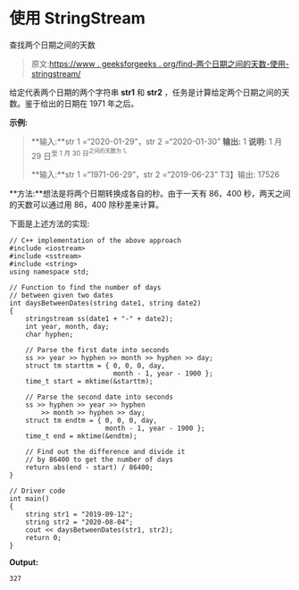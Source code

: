# 使用 StringStream

查找两个日期之间的天数

> 原文:[https://www . geeksforgeeks . org/find-两个日期之间的天数-使用-stringstream/](https://www.geeksforgeeks.org/finding-number-of-days-between-two-dates-using-stringstream/)

给定代表两个日期的两个字符串 **str1** 和 **str2** ，任务是计算给定两个日期之间的天数。鉴于给出的日期在 1971 年之后。

**示例:**

> **输入:**str 1 =“2020-01-29”，str 2 =“2020-01-30”
> **输出:** 1
> **说明:**
> 1 月 29 日<sup>至 1 月 30 日<sup>之间的天数为 1。</sup></sup>
> 
> **输入:**str 1 =“1971-06-29”，str 2 =“2019-06-23”
> T3】输出: 17526

**方法:**想法是将两个日期转换成各自的秒。由于一天有 86，400 秒，两天之间的天数可以通过用 86，400 除秒差来计算。

下面是上述方法的实现:

```
// C++ implementation of the above approach
#include <iostream>
#include <sstream>
#include <string>
using namespace std;

// Function to find the number of days
// between given two dates
int daysBetweenDates(string date1, string date2)
{
    stringstream ss(date1 + "-" + date2);
    int year, month, day;
    char hyphen;

    // Parse the first date into seconds
    ss >> year >> hyphen >> month >> hyphen >> day;
    struct tm starttm = { 0, 0, 0, day,
                          month - 1, year - 1900 };
    time_t start = mktime(&starttm);

    // Parse the second date into seconds
    ss >> hyphen >> year >> hyphen
        >> month >> hyphen >> day;
    struct tm endtm = { 0, 0, 0, day,
                        month - 1, year - 1900 };
    time_t end = mktime(&endtm);

    // Find out the difference and divide it
    // by 86400 to get the number of days
    return abs(end - start) / 86400;
}

// Driver code
int main()
{
    string str1 = "2019-09-12";
    string str2 = "2020-08-04";
    cout << daysBetweenDates(str1, str2);
    return 0;
}
```

**Output:**

```
327

```